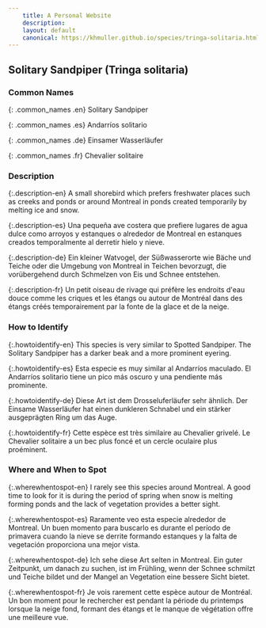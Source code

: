 ```yaml
---
    title: A Personal Website
    description: 
    layout: default
    canonical: https://khmuller.github.io/species/tringa-solitaria.html
---
```


## Solitary Sandpiper (Tringa solitaria)

### Common Names

{: .common_names .en}
Solitary Sandpiper

{: .common_names .es}
Andarríos solitario

{: .common_names .de}
Einsamer Wasserläufer

{: .common_names .fr}
Chevalier solitaire

### Description

{:.description-en}
A small shorebird which prefers freshwater places such as creeks and ponds or around Montreal in ponds created temporarily by melting ice and snow.

{:.description-es}
Una pequeña ave costera que prefiere lugares de agua dulce como arroyos y estanques o alrededor de Montreal en estanques creados temporalmente al derretir hielo y nieve.

{:.description-de}
Ein kleiner Watvogel, der Süßwasserorte wie Bäche und Teiche oder die Umgebung von Montreal in Teichen bevorzugt, die vorübergehend durch Schmelzen von Eis und Schnee entstehen.

{:.description-fr}
Un petit oiseau de rivage qui préfère les endroits d'eau douce comme les criques et les étangs ou autour de Montréal dans des étangs créés temporairement par la fonte de la glace et de la neige.

### How to Identify

{:.howtoidentify-en}
This species is very similar to Spotted Sandpiper. The Solitary Sandpiper has a darker beak and a more prominent eyering.

{:.howtoidentify-es}
Esta especie es muy similar al Andarríos maculado. El Andarríos solitario tiene un pico más oscuro y una pendiente más prominente.

{:.howtoidentify-de}
Diese Art ist dem Drosseluferläufer sehr ähnlich. Der Einsame Wasserläufer hat einen dunkleren Schnabel und ein stärker ausgeprägten Ring um das Auge.

{:.howtoidentify-fr}
Cette espèce est très similaire au Chevalier grivelé. Le Chevalier solitaire a un bec plus foncé et un cercle oculaire plus proéminent.

### Where and When to Spot

{:.wherewhentospot-en}
I rarely see this species around Montreal. A good time to look for it is during the period of spring when snow is melting forming ponds and the lack of vegetation provides a better sight.

{:.wherewhentospot-es}
Raramente veo esta especie alrededor de Montreal. Un buen momento para buscarlo es durante el período de primavera cuando la nieve se derrite formando estanques y la falta de vegetación proporciona una mejor vista.

{:.wherewhentospot-de}
Ich sehe diese Art selten in Montreal. Ein guter Zeitpunkt, um danach zu suchen, ist im Frühling, wenn der Schnee schmilzt und Teiche bildet und der Mangel an Vegetation eine bessere Sicht bietet.

{:.wherewhentospot-fr}
Je vois rarement cette espèce autour de Montréal. Un bon moment pour le rechercher est pendant la période du printemps lorsque la neige fond, formant des étangs et le manque de végétation offre une meilleure vue.